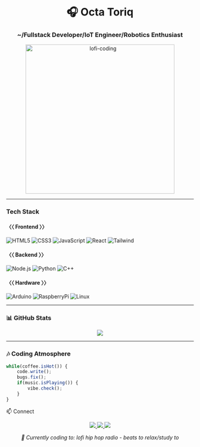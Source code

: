 <h1 align="center">🎧 Octa Toriq</h1>
<h3 align="center">~/Fullstack Developer/IoT Engineer/Robotics Enthusiast</h3>

<p align="center">
  <img src="https://media2.giphy.com/media/v1.Y2lkPTc5MGI3NjExc2JnMm5ya3dna3h2MzV3cWc4aXM4N3AxazZvcjllbWh2dHU4djZ4MyZlcD12MV9pbnRlcm5hbF9naWZfYnlfaWQmY3Q9Zw/c9IdCLK8TDv1e/giphy.gif" width="400" alt="lofi-coding">
</p>


---

### **Tech Stack**

#### **〈〈 Frontend 〉〉**
![HTML5](https://img.shields.io/badge/-HTML5-%23E44D27?style=flat&logo=html5&logoColor=white)
![CSS3](https://img.shields.io/badge/-CSS3-%231572B6?style=flat&logo=css3)
![JavaScript](https://img.shields.io/badge/-JavaScript-%23F7DF1E?style=flat&logo=javascript&logoColor=black)
![React](https://img.shields.io/badge/-React-%2361DAFB?style=flat&logo=react&logoColor=black)
![Tailwind](https://img.shields.io/badge/-Tailwind-%2306B6D4?style=flat&logo=tailwindcss)

#### **〈〈 Backend 〉〉**
![Node.js](https://img.shields.io/badge/-Node.js-%23339933?style=flat&logo=node.js&logoColor=white)
![Python](https://img.shields.io/badge/-Python-%233776AB?style=flat&logo=python&logoColor=white)
![C++](https://img.shields.io/badge/-C++-%2300599C?style=flat&logo=c%2B%2B)

#### **〈〈 Hardware 〉〉**
![Arduino](https://img.shields.io/badge/-Arduino-%2300979D?style=flat&logo=arduino)
![RaspberryPi](https://img.shields.io/badge/-RPi-%23C51A4A?style=flat&logo=raspberry-pi)
![Linux](https://img.shields.io/badge/-Linux-%23FCC624?style=flat&logo=linux)

---

### 📊 **GitHub Stats**

<p align="center">
  <img src="https://github-readme-activity-graph.vercel.app/graph?username=astheria23&theme=react-dark&bg_color=1F222E&color=F8D866&line=F85D7F&point=FFFFFF">
</p>

---

### 🎶 **Coding Atmosphere**

```javascript
while(coffee.isHot()) {
    code.write();
    bugs.fix();
    if(music.isPlaying()) {
        vibe.check();
    }
}
 ```
📫 Connect
<p align="center"> <a href="https://linkedin.com/in/octa.toriq"> <img src="https://img.shields.io/badge/-LinkedIn-%230A66C2?style=for-the-badge&logo=linkedin&logoColor=white"> </a> <a href="mailto:your.email@example.com"> <img src="https://img.shields.io/badge/-Gmail-%23EA4335?style=for-the-badge&logo=gmail&logoColor=white"> </a> <a href="https://instagram.com/sweet_explicit"> <img src="https://img.shields.io/badge/-Instagram-%23E4405F?style=for-the-badge&logo=instagram&logoColor=white"> </a> </p>
<p align="center"> <i>🎵 Currently coding to: lofi hip hop radio - beats to relax/study to</i> </p>
